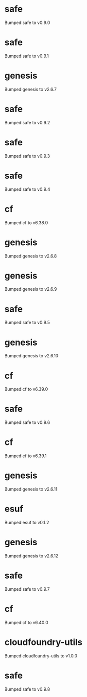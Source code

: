 
# safe
Bumped safe to v0.9.0

# safe
Bumped safe to v0.9.1

# genesis
Bumped genesis to v2.6.7

# safe
Bumped safe to v0.9.2

# safe
Bumped safe to v0.9.3

# safe
Bumped safe to v0.9.4

# cf
Bumped cf to v6.38.0

# genesis
Bumped genesis to v2.6.8

# genesis
Bumped genesis to v2.6.9

# safe
Bumped safe to v0.9.5

# genesis
Bumped genesis to v2.6.10

# cf
Bumped cf to v6.39.0

# safe
Bumped safe to v0.9.6

# cf
Bumped cf to v6.39.1

# genesis
Bumped genesis to v2.6.11

# esuf
Bumped esuf to v0.1.2

# genesis
Bumped genesis to v2.6.12

# safe
Bumped safe to v0.9.7

# cf
Bumped cf to v6.40.0

# cloudfoundry-utils
Bumped cloudfoundry-utils to v1.0.0

# safe
Bumped safe to v0.9.8
